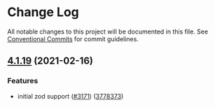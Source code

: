 # Change Log

All notable changes to this project will be documented in this file.
See [Conventional Commits](https://conventionalcommits.org) for commit guidelines.

## [4.1.19](https://github.com/logaretm/vee-validate/compare/v4.1.18...v4.1.19) (2021-02-16)


### Features

* initial zod support ([#3171](https://github.com/logaretm/vee-validate/issues/3171)) ([3778373](https://github.com/logaretm/vee-validate/commit/37783732a01d9a635ff6603849d609b99d222cb8))
